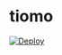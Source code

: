 # tiomo
[![Deploy](https://www.herokucdn.com/deploy/button.png)](https://dashboard.heroku.com/new?template=https://github.com/ccooxx/tiomo) 
